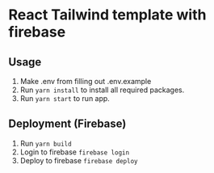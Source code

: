 # React Tailwind template with firebase

## Usage

1. Make .env from filling out .env.example
2. Run ```yarn install``` to install all required packages.
3. Run ```yarn start``` to run app.

## Deployment (Firebase)
1. Run ```yarn build```
2. Login to firebase ```firebase login```
3. Deploy to firebase ```firebase deploy```
